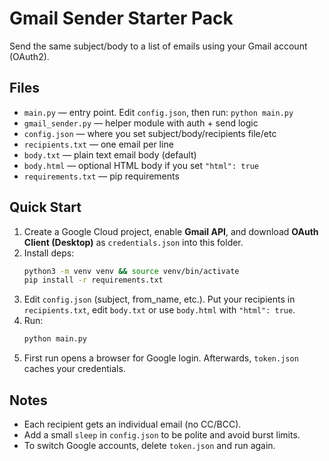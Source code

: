 # Gmail Sender Starter Pack

Send the same subject/body to a list of emails using your Gmail account (OAuth2).

## Files
- `main.py` — entry point. Edit `config.json`, then run: `python main.py`
- `gmail_sender.py` — helper module with auth + send logic
- `config.json` — where you set subject/body/recipients file/etc
- `recipients.txt` — one email per line
- `body.txt` — plain text email body (default)
- `body.html` — optional HTML body if you set `"html": true`
- `requirements.txt` — pip requirements

## Quick Start
1. Create a Google Cloud project, enable **Gmail API**, and download **OAuth Client (Desktop)** as `credentials.json` into this folder.
2. Install deps:
   ```bash
   python3 -m venv venv && source venv/bin/activate
   pip install -r requirements.txt
   ```
3. Edit `config.json` (subject, from_name, etc.). Put your recipients in `recipients.txt`, edit `body.txt` or use `body.html` with `"html": true`.
4. Run:
   ```bash
   python main.py
   ```
5. First run opens a browser for Google login. Afterwards, `token.json` caches your credentials.

## Notes
- Each recipient gets an individual email (no CC/BCC).
- Add a small `sleep` in `config.json` to be polite and avoid burst limits.
- To switch Google accounts, delete `token.json` and run again.
